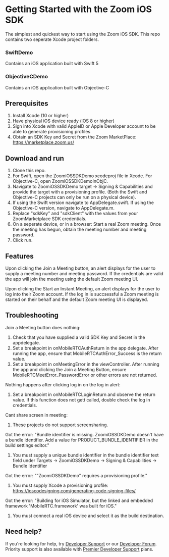 # Getting Started with the Zoom iOS SDK 

The simplest and quickest way to start using the Zoom iOS SDK.
This repo contains two seperate Xcode project folders. 

### SwiftDemo

Contains an iOS application built with Swift 5

### ObjectiveCDemo 

Contains an iOS application built with Objective-C

## Prerequisites

1. Install Xcode (10 or higher)
2. Have physical iOS device ready (iOS 8 or higher)
4. Sign into Xcode with valid AppleID or Apple Developer account to be able to generate provisioning profiles
3. Obtain an SDK Key and Secret from the Zoom MarketPlace: https://marketplace.zoom.us/

## Download and run

1. Clone this repo. 
2. For Swift, open the ZoomiOSSDKDemo xcodeproj file in Xcode. For Objective-C, open ZoomiOSSDKDemoInObjC.
3. Navigate to ZoomiOSSDKDemo target -> Signing & Capabilities and provide the target with a provisioning profile. (Both the Swift and Objective-C projects can only be run on a physical device).
4. If using the Swift version navigate to AppDelegate.swift. If using the Objective-C version, navigate to AppDelegate.m.  
5. Replace "sdkKey" and "sdkClient" with the values from your ZoomMarketplace SDK credentials.
6. On a seperate device, or in a browser: Start a real Zoom meeting. Once the meeting has begun, obtain the meeting number and meeting password. 
7. Click run.

## Features

Upon clicking the Join a Meeting button, an alert displays for the user to supply a meeting number and meeting password. If the credentials are valid the app will join the meeting using the default Zoom meeting UI. 

Upon clicking the Start an Instant Meeting, an alert displays for the user to log into their Zoom account. If the log in is succsessful a Zoom meeting is started on their behalf and the default Zoom meeting UI is displayed. 

## Troubleshooting

Join a Meeting button does nothing:
  1. Check that you have supplied a valid SDK Key and Secret in the appdelegate. 
  2. Set a breakpoint in onMobileRTCAuthReturn in the app delegate. After running the app, ensure that MobileRTCAuthError_Success is the return value.
  3. Set a breakpoint in onMeetingError in the viewController. After running the app and clicking the Join a Meeting Button, ensure MobileRTCMeetError_PasswordError  or other errors are not returned.
  
Nothing happens after clicking log in on the log in alert:
  1. Set a breakpoint in onMobileRTCLoginReturn and observe the return value. If this function does not gett called, double check the log in credentials.

Cant share screen in meeting:
  1. These projects do not support screensharing.
 
Got the error: "Bundle identifier is missing. ZoomiOSSDKDemo doesn't have a bundle identifier. Add a value for PRODUCT_BUNDLE_IDENTIFIER in the build settings editor."
  1. You must supply a unique bundle identifier in the bundle identifier text field under Targets -> ZoomiOSSDKDemo -> Signing & Capabilities -> Bundle Identifier

Got the error: ""ZoomiOSSDKDemo" requires a provisioning profile."
  1. You must supply Xcode a provisioning profile: https://ioscodesigning.com/generating-code-signing-files/
 
Got the error: "Building for iOS Simulator, but the linked and embedded framework 'MobileRTC.framework' was built for iOS."
  1. You must connect a real iOS device and select it as the build destination.

## Need help?

If you're looking for help, try [Developer Support](https://devsupport.zoom.us) or our [Developer Forum](https://devforum.zoom.us). Priority support is also available with [Premier Developer Support](https://zoom.us/docs/en-us/developer-support-plans.html) plans.
